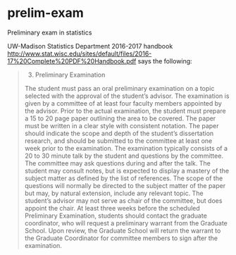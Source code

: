 # prelim-exam

Preliminary exam in statistics

UW-Madison Statistics Department 2016-2017 handbook <http://www.stat.wisc.edu/sites/default/files/2016-17%20Complete%20PDF%20Handbook.pdf> says the following:

> 3. Preliminary Examination
>
> The student must pass an oral preliminary examination on a topic selected with the approval of the student’s advisor. The examination is given by a committee of at least four faculty members
appointed by the advisor. Prior to the actual examination, the student must prepare a 15 to 20 page paper outlining the area to be covered. The paper must be written in a clear style with consistent
notation. The paper should indicate the scope and depth of the student’s dissertation research, and should be submitted to the committee at least one week prior to the examination.
The examination typically consists of a 20 to 30 minute talk by the student and questions by the committee. The committee may ask questions during and after the talk. The student may consult notes, but is expected to display a mastery of the subject matter as defined by the list of references.
The scope of the questions will normally be directed to the subject matter of the paper but may, by natural extension, include any relevant topic. The student’s advisor may not serve as chair of the committee, but does appoint the chair.
At least three weeks before the scheduled Preliminary Examination, students should contact the graduate coordinator, who will request a preliminary warrant from the Graduate School. Upon review, the Graduate School will return the warrant to the Graduate Coordinator for committee members to sign after the examination.